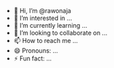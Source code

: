 - 👋 Hi, I’m @rawonaja
- 👀 I’m interested in ...
- 🌱 I’m currently learning ...
- 💞️ I’m looking to collaborate on ...
- 📫 How to reach me ...
- 😄 Pronouns: ...
- ⚡ Fun fact: ...

<!---
rawonaja/rawonaja is a ✨ special ✨ repository because its `README.md` (this file) appears on your GitHub profile.
You can click the Preview link to take a look at your changes.
--->
